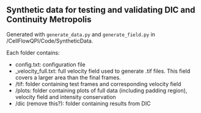 ## Synthetic data for testing and validating DIC and Continuity Metropolis

Generated with `generate_data.py` and `generate_field.py` in /CellFlowQPI/Code/SyntheticData.


Each folder contains:
- config.txt: configuration file
- _velocity_full.txt: full velocity field used to generate .tif files. This field covers a larger area than the final frames.
- /tif: folder containing test frames and corresponding velocity field
- /plots: folder containing plots of full data (including padding region), velocity field and intensity conservation
- /dic (remove this?): folder containing results from DIC
